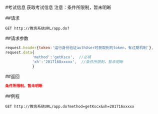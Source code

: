 #考试信息
获取考试信息
注意：条件所限制，暂未明晰

##请求
``` url
GET http://教务系统URL/app.do?
```
##请求参数
```js
request.header{token:'运行身份验证authUser时获取到的token，有过期机制'},
request.data{
			'method':'getKscx',  //必填
			'xh':'2017168xxxxx',  //条件所限制，暂未明晰
			}
```

##返回
``` json
条件所限制，暂未明晰
```

##例程
``` url
GET http://教务系统URL/app.do?method=getKscx&xh=201716xxxxx
```